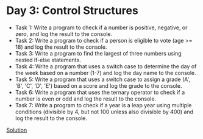 # Day 3: Control Structures

* Task 1: Write a program to check if a number is positive, negative, or zero, and log the result to the console.
* Task 2: Write a program to check if a person is eligible to vote (age >= 18) and log the result to the console.
* Task 3: Write a program to find the largest of three numbers using nested if-else statements.
* Task 4: Write a program that uses a switch case to determine the day of the week based on a number (1-7) and log the day name to the console.
* Task 5: Write a program that uses a switch case to assign a grade (A', 'B', 'C', 'D', 'E') based on a score and log the grade to the console.
* Task 6: Write a program that uses the ternary operator to check if a number is even or odd and log the result to the console.
* Task 7: Write a program to check if a year is a leap year using multiple conditions (divisible by 4, but not 100 unless also divisible by 400) and log the result to the console.

[Solution](./Day_3_Solution.js)